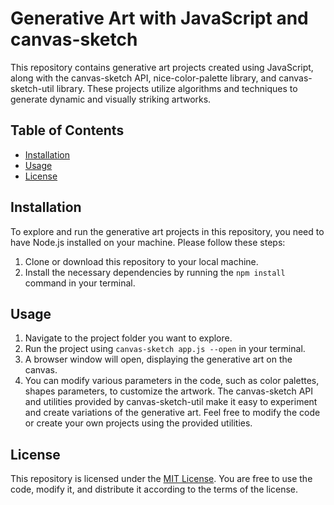 # Generative Art with JavaScript and canvas-sketch
This repository contains generative art projects
created using JavaScript, along with the
canvas-sketch API, nice-color-palette library, and
canvas-sketch-util library. These projects utilize
algorithms and techniques to generate dynamic
and visually striking artworks.
## Table of Contents
* [Installation](#installation)
* [Usage](#usage)
* [License](#license)
## Installation
To explore and run the generative art projects in
this repository, you need to have Node.js
installed on your machine. Please follow these
steps:
1. Clone or download this repository to your local
machine.
2. Install the necessary dependencies by running
the `npm install` command in your terminal.
## Usage
1. Navigate to the project folder you want to
explore.
2. Run the project using `canvas-sketch app.js --open` in your
terminal.
3. A browser window will open, displaying the
generative art on the canvas.
4. You can modify various parameters in the code,
such as color palettes, shapes parameters, to customize the artwork.
The canvas-sketch API and utilities provided by
canvas-sketch-util make it easy to experiment
and create variations of the generative art. Feel
free to modify the code or create your own
projects using the provided utilities.
## License
This repository is licensed under the [MIT
License](https://opensource.org/licenses/MIT).
You are free to use the code, modify it, and
distribute it according to the terms of the license.
